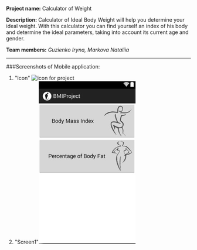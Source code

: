 
**Project name:** Calculator of Weight

**Description:**
Calculator of Ideal Body Weight will help you determine your ideal weight. With this calculator you can find yourself an index 
of his body and determine the ideal parameters, taking into account its current age and gender.

**Team members:** *Guzienko Iryna, Markova Nataliia*

---

###Screenshots of Mobile application:


1. "Icon" ![icon for project](https://github.com/IrinaVG/MobiApp/master/img/1.png "Icon")
2. "Screen1"![screen1](https://raw.githubusercontent.com/IrinaVG/MobiApp/master/img/2.JPG)
